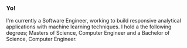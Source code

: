 ### Yo!
I'm currently a Software Engineer, working to build responsive analytical applications with machine learning techniques.
I hold a the following degrees; Masters of Science, Computer Engineer and a Bachelor of Science, Computer Engineer.
